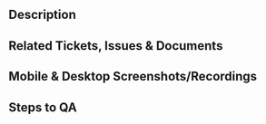## Description

<!-- 
Please do not leave this blank 
This PR [adds/removes/fixes/replaces] the [feature/bug/etc]. 
-->

## Related Tickets, Issues & Documents
<!-- 
Please use this format to link GitHub issue numbers: Fixes #123
https://docs.github.com/en/free-pro-team@latest/github/managing-your-work-on-github/linking-a-pull-request-to-an-issue#linking-a-pull-request-to-an-issue-using-a-keyword

CWM tickets can be referenced using CWM#, i.e. CWM#123456
-->

## Mobile & Desktop Screenshots/Recordings

<!-- If this change is a UI change, please provide a screenshot/recording. -->

## Steps to QA
<!-- 
Please provide some steps for the reviewer to test your change. If you have wrote tests, you can mention that here.

1. Click a link
2. Do this thing
3. Validate you see the thing working
-->

<!--
  For Work In Progress Pull Requests, please use the Draft PR feature,
  see https://github.blog/2019-02-14-introducing-draft-pull-requests/ for further details.
  
  For a timely review/response, please avoid force-pushing additional
  commits if your PR already received reviews or comments.
  
  Before submitting a Pull Request, please ensure you've done the following:
  - 👷‍♀️ Create small PRs. In most cases, this will be possible.
  - ✅ Provide test steps for your changes.
  - 📝 Use descriptive, Conventional commit messages per the [CTS Commits Guide](https://app.gitbook.com/o/FfdVRWpzGfitzWusQf4x/s/vVES7X6TL9e1SaxZfByj/development-and-engineering/git-and-version-control/reference/git-conventional-commits)
  - 📗 Update any related documentation and include any relevant screenshots.
-->